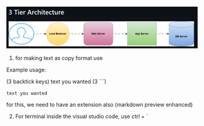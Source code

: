 ![alt text](image.png)


1. for making text as copy format use 

Example usage:

(3 backtick keys)
text you wanted
(3 ```)

```
text you wanted
```

for this, we need to have an extension also (markdown preview enhanced)

2. For terminal inside the visual studio code, use ctrl + `